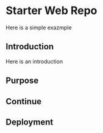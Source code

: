 # Starter Web Repo

Here is a simple exazmple

## Introduction

Here is an introduction

## Purpose

## Continue

## Deployment